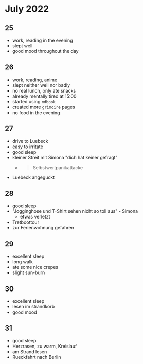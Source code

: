 # July 2022

## 25

- work, reading in the evening
- slept well
- good mood throughout the day

## 26

- work, reading, anime
- slept neither well nor badly
- no real lunch, only ate snacks
- already mentally tired at 15:00
- started using `mdbook`
- created more `grimoire` pages
- no food in the evening

## 27

- drive to Luebeck
- easy to irritate
- good sleep
- kleiner Streit mit Simona "dich hat keiner gefragt"
  - > Selbstwertpanikattacke
- Luebeck angeguckt

## 28

- good sleep
- "Jogginghose und T-Shirt sehen nicht so toll aus" - Simona
  - etwas verletzt
- Tretboottour
- zur Ferienwohnung gefahren

## 29

- excellent sleep
- long walk
- ate some nice crepes
- slight sun-burn

## 30

- excellent sleep
- lesen im strandkorb
- good mood

## 31

- good sleep
- Herzrasen, zu warm, Kreislauf
- am Strand lesen
- Rueckfahrt nach Berlin
